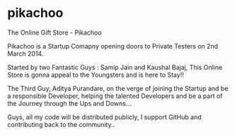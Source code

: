 pikachoo
========

The Online Gift Store - Pikachoo

Pikachoo is a Startup Comapny opening doors to Private Testers on 2nd March 2014. 

Started by two Fantastic Guys : Samip Jain and Kaushal Bajaj,
This Online Store is gonna appeal to the Youngsters and is here to Stay!!

The Third Guy, Aditya Purandare, on the verge of joining the Startup and be a responsible Developer, 
helping the talented Developers and be a part of the Journey through the Ups and Downs...

Guys, all my code will be distributed publicly, I support GitHub and contributing back to the community..
